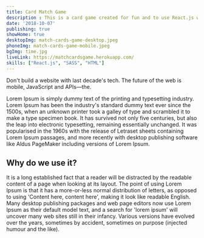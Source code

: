 ```yaml
---
title: Card Match Game
description : This is a card game created for fun and to use React.js which is a tool that I really like. I hope you have a lot of fun.
date: '2018-10-07'
publishing: true
showHome: true
desktopImg: match-cards-game-desktop.jpeg
phoneImg: match-cards-game-mobile.jpeg
bgImg: time.jpg
liveLink: https://matchcardsgame.herokuapp.com/
skills: ["React.js", "SASS", "HTML"]
---
```


Don't build a website with last decade's tech. The future of the web is mobile, JavaScript and APIs—the.



Lorem Ipsum is simply dummy text of the printing and typesetting industry. Lorem Ipsum has been the industry's standard dummy text ever since the 1500s, when an unknown printer took a galley of type and scrambled it to make a type specimen book. It has survived not only five centuries, but also the leap into electronic typesetting, remaining essentially unchanged. It was popularised in the 1960s with the release of Letraset sheets containing Lorem Ipsum passages, and more recently with desktop publishing software like Aldus PageMaker including versions of Lorem Ipsum.

## Why do we use it?

It is a long established fact that a reader will be distracted by the readable content of a page when looking at its layout. The point of using Lorem Ipsum is that it has a more-or-less normal distribution of letters, as opposed to using 'Content here, content here', making it look like readable English. Many desktop publishing packages and web page editors now use Lorem Ipsum as their default model text, and a search for 'lorem ipsum' will uncover many web sites still in their infancy. Various versions have evolved over the years, sometimes by accident, sometimes on purpose (injected humour and the like).
